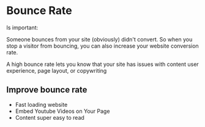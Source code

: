 # Bounce Rate

Is important:

Someone bounces from your site (obviously) didn't convert. So when you stop a visitor from bouncing, you can also increase your website conversion rate.

A high bounce rate lets you know that your site has issues with content
user experience, page layout, or copywriting


## Improve bounce rate

- Fast loading website
- Embed Youtube Videos on Your Page
- Content super easy to read